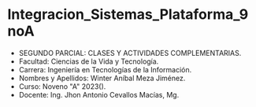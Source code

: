 # Integracion_Sistemas_Plataforma_9noA
- SEGUNDO PARCIAL: CLASES Y ACTIVIDADES COMPLEMENTARIAS.
- Facultad: Ciencias de la Vida y Tecnología.
- Carrera: Ingeniería en Tecnologías de la Información.
- Nombres y Apellidos: Winter Aníbal Meza Jiménez.
- Curso: Noveno "A" 2023().
- Docente: Ing. Jhon Antonio Cevallos Macías, Mg.
